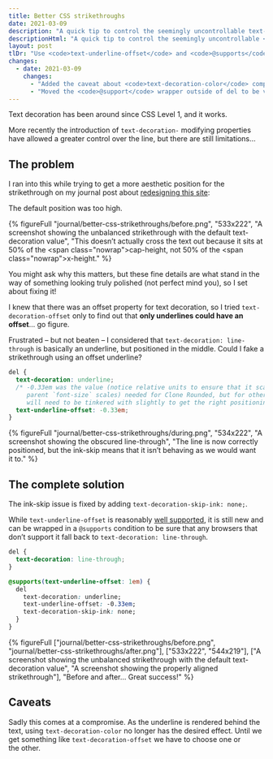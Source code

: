 ```yaml
---
title: Better CSS strikethroughs
date: 2021-03-09
description: "A quick tip to control the seemingly uncontrollable text-decoration: line-through."
descriptionHtml: "A quick tip to control the seemingly uncontrollable <code><span class=\"nowrap\">text-decoration</span>: <span class=\"nowrap\">line-through</span></code>."
layout: post
tlDr: "Use <code>text-underline-offset</code> and <code>@supports</code> to progressively enhance finer control over your strikethroughs – <a href=\"#the-complete-solution\">see the code</a>."
changes:
  - date: 2021-03-09
    changes:
      - "Added the caveat about <code>text-decoration-color</code> compromise; thanks to <a href=\"https://twitter.com/dannievinther/status/1369314893908836353\">@dannievinther</a>."
      - "Moved the <code>@support</code> wrapper outside of del to be valid CSS rather than Scss; thanks to <a href=\"https://twitter.com/PaulJMorel/status/1369323083149025280\">@PaulJMorel</a>."
---
```


Text decoration has been around since CSS Level 1, and it works.

More recently the introduction of `text-decoration-` modifying properties have allowed a greater control over the line, but there are still limitations…

## The problem

I ran into this while trying to get a more aesthetic position for the strikethrough on my journal post about [redesigning this site](/journal/2020/a-fresh-lick-of-paint/#next-steps):

The default position was too high.

{% figureFull
  "journal/better-css-strikethroughs/before.png",
  "533x222",
  "A screenshot showing the unbalanced strikethrough with the default text-decoration value",
  "This doesn’t actually cross the text out because it sits at 50% of the <span class=\"nowrap\">cap-height</span>, not 50% of the <span class=\"nowrap\">x-height</span>."
%}

You might ask why this matters, but these fine details are what stand in the way of something looking truly polished (not perfect mind you), so I set about fixing it!

I knew that there was an offset property for text decoration, so I tried <span class=nowrap><code>text-decoration-offset</code></span> only to find out that **only underlines could have an offset**… go figure.

Frustrated – but not beaten – I considered that `text-decoration: line-through` is basically an underline, but positioned in the middle. Could I fake a strikethrough using an offset underline?

```css
del {
  text-decoration: underline;
  /* -0.33em was the value (notice relative units to ensure that it scales as the
     parent `font-size` scales) needed for Clone Rounded, but for other webfonts this
     will need to be tinkered with slightly to get the right positioning. */
  text-underline-offset: -0.33em;
}
```

{% figureFull
  "journal/better-css-strikethroughs/during.png",
  "534x222",
  "A screenshot showing the obscured line-through",
  "The line is now correctly positioned, but the ink-skip means that it isn’t behaving as we would want it to."
%}

## The complete solution

The ink-skip issue is fixed by adding `text-decoration-skip-ink: none;`.

While `text-underline-offset` is reasonably [well supported](https://developer.mozilla.org/en-US/docs/Web/CSS/text-underline-offset#browser_compatibility), it is still new and can be wrapped in a `@supports` condition to be sure that any browsers that don’t support it fall back to `text-decoration: line-through`.

```css
del {
  text-decoration: line-through;
}

@supports(text-underline-offset: 1em) {
  del
    text-decoration: underline;
    text-underline-offset: -0.33em;
    text-decoration-skip-ink: none;
  }
}
```

{% figureFull
  ["journal/better-css-strikethroughs/before.png", "journal/better-css-strikethroughs/after.png"],
  ["533x222", "544x219"],
  ["A screenshot showing the unbalanced strikethrough with the default text-decoration value", "A screenshot showing the properly aligned strikethrough"],
  "Before and after… Great success!"
%}

## Caveats

Sadly this comes at a compromise. As the underline is rendered behind the text, using `text-decoration-color` no longer has the desired effect. Until we get something like `text-decoration-offset` we have to choose one or the other.
